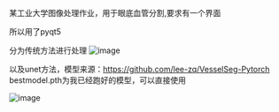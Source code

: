 某工业大学图像处理作业，用于眼底血管分割,要求有一个界面

所以用了pyqt5

分为传统方法进行处理
![image](https://github.com/user-attachments/assets/a2d626f7-545d-4b07-b1fd-580520a6da01)

以及unet方法，模型来源：https://github.com/lee-zq/VesselSeg-Pytorch
bestmodel.pth为我已经跑好的模型，可以直接使用

![image](https://github.com/user-attachments/assets/6714473d-835e-4ae2-b8f8-8bb565838f9c)

